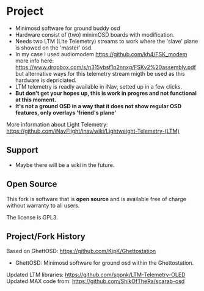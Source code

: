 # Project

* Minimosd software for ground buddy osd
* Hardware consist of (two) minimOSD boards with modification.
* Needs two LTM (Lite Telemetry) streams to work where the 'slave' plane is showed on the 'master' osd.
* In my case I used audiomodem https://github.com/kh4/FSK_modem more info here: https://www.dropbox.com/s/n315ybsf1p2nnxg/FSKv2%20assembly.pdf but alternative ways for this telemetry stream migth be used as this hardware is depriciated.
* LTM telemetry is readly available in iNav, setted up in a few clicks.
* **But don't get your hopes up, this is work in progres and not functional at this moment.**
* **It's not a ground OSD in a way that it does not show regular OSD features, only overlays 'friend's plane'**

More information about Light Telemetry: https://github.com/iNavFlight/inav/wiki/Lightweight-Telemetry-(LTM)


## Support

* Maybe there will be a wiki in the future.

## Open Source

This fork is software that is **open source** and is available free of charge without warranty to all users.

The license is GPL3.

## Project/Fork History

Based on GhettOSD: https://github.com/KipK/Ghettostation
                
 - GhettOSD:      Minimosd software for ground osd within the Ghettostation.

 Updated LTM libraries: https://github.com/sppnk/LTM-Telemetry-OLED
 Updated MAX code from: https://github.com/ShikOfTheRa/scarab-osd